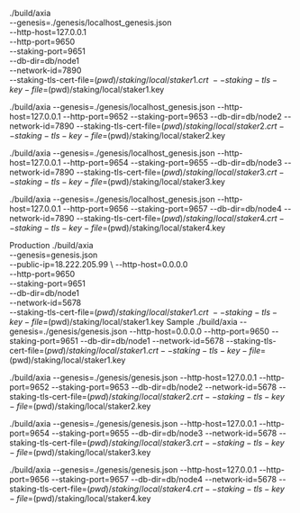 ./build/axia \
--genesis=./genesis/localhost_genesis.json \
--http-host=127.0.0.1 \
--http-port=9650 \
--staking-port=9651 \
--db-dir=db/node1 \
--network-id=7890 \
--staking-tls-cert-file=$(pwd)/staking/local/staker1.crt \
--staking-tls-key-file=$(pwd)/staking/local/staker1.key

./build/axia
--genesis=./genesis/localhost_genesis.json
--http-host=127.0.0.1
--http-port=9652
--staking-port=9653
--db-dir=db/node2
--network-id=7890
--staking-tls-cert-file=$(pwd)/staking/local/staker2.crt
--staking-tls-key-file=$(pwd)/staking/local/staker2.key

./build/axia
--genesis=./genesis/localhost_genesis.json
--http-host=127.0.0.1
--http-port=9654
--staking-port=9655
--db-dir=db/node3
--network-id=7890
--staking-tls-cert-file=$(pwd)/staking/local/staker3.crt
--staking-tls-key-file=$(pwd)/staking/local/staker3.key

./build/axia
--genesis=./genesis/localhost_genesis.json
--http-host=127.0.0.1
--http-port=9656
--staking-port=9657
--db-dir=db/node4
--network-id=7890
--staking-tls-cert-file=$(pwd)/staking/local/staker4.crt
--staking-tls-key-file=$(pwd)/staking/local/staker4.key

Production
./build/axia \
--genesis=genesis.json \
--public-ip=18.222.205.99 \ 
--http-host=0.0.0.0 \
--http-port=9650 \
--staking-port=9651 \
--db-dir=db/node1 \
--network-id=5678 \
--staking-tls-cert-file=$(pwd)/staking/local/staker1.crt \ --staking-tls-key-file=$(pwd)/staking/local/staker1.key
Sample
./build/axia
--genesis=./genesis/genesis.json
--http-host=0.0.0.0
--http-port=9650
--staking-port=9651
--db-dir=db/node1
--network-id=5678
--staking-tls-cert-file=$(pwd)/staking/local/staker1.crt
--staking-tls-key-file=$(pwd)/staking/local/staker1.key

./build/axia
--genesis=./genesis/genesis.json
--http-host=127.0.0.1
--http-port=9652
--staking-port=9653
--db-dir=db/node2
--network-id=5678
--staking-tls-cert-file=$(pwd)/staking/local/staker2.crt
--staking-tls-key-file=$(pwd)/staking/local/staker2.key

./build/axia
--genesis=./genesis/genesis.json
--http-host=127.0.0.1
--http-port=9654
--staking-port=9655
--db-dir=db/node3
--network-id=5678
--staking-tls-cert-file=$(pwd)/staking/local/staker3.crt
--staking-tls-key-file=$(pwd)/staking/local/staker3.key

./build/axia
--genesis=./genesis/genesis.json
--http-host=127.0.0.1
--http-port=9656
--staking-port=9657
--db-dir=db/node4
--network-id=5678
--staking-tls-cert-file=$(pwd)/staking/local/staker4.crt
--staking-tls-key-file=$(pwd)/staking/local/staker4.key